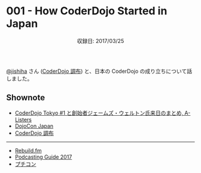 # 001 - How CoderDojo Started in Japan
<div style="text-align: center; padding-bottom: 30px;">収録日: 2017/03/25</div><br>

[@jishiha](https://twitter.com/jishiha) さん ([CoderDojo 調布](https://coderdojochofu.hatenablog.jp/)) と、日本の CoderDojo の成り立ちについて話しました。

## Shownote

- [CoderDojo Tokyo #1 と創始者ジェームズ・ウェルトン氏来日のまとめ, A-Listers](https://tech.a-listers.jp/2012/05/09/coderdojo-tokyo-1-james-whelton-in-japan/)
- [DojoCon Japan](http://dojocon.coderdojo.jp/)
- [CoderDojo 調布](http://coderdojochofu.hatenablog.jp/)

-----------

- [Rebuild.fm](http://rebuild.fm/)
- [Podcasting Guide 2017](https://weblog.bulknews.net/podcasting-guide-2017-2e88531a367d#.wqgzbkh6e)
- [プチコン](http://smilebasic.com/)
